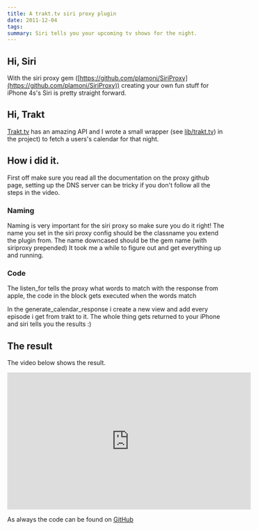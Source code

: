 ```yaml
---
title: A trakt.tv siri proxy plugin
date: 2011-12-04
tags:
summary: Siri tells you your upcoming tv shows for the night.
---
```


## Hi, Siri

With the siri proxy gem ([https://github.com/plamoni/SiriProxy](https://github.com/plamoni/SiriProxy)) creating your own fun stuff for iPhone 4s's Siri is pretty straight forward.

## Hi, Trakt

[Trakt.tv](https://trakt.tv) has an amazing API and I wrote a small wrapper (see [lib/trakt.tv](https://github.com/matsimitsu/SiritTrakt/blob/master/lib/trakt.rb)) in the project) to fetch a users's calendar for that night.

## How i did it.


First off make sure you read all the documentation on the proxy github page, setting up the DNS server can be tricky if you don't follow all the steps in the video.

### Naming

Naming is very important for the siri proxy so make sure you do it right! The name you set in the siri proxy config should be the classname you extend the plugin from.
The name downcased should be the gem name (with siriproxy prepended)
It took me a while to figure out and get everything up and running.

### Code

<script src="https://gist.github.com/1428788.js?file=gistfile1.rb"></script>

The listen_for tells the proxy what words to match with the response from apple, the code in the block gets executed when the words match

In the generate_calendar_response i create a new view and add every episode i get from trakt to it. The whole thing gets returned to your iPhone and siri tells you the results :)


## The result

The video below shows the result.

<iframe width="560" height="315" src="https://www.youtube.com/embed/Utu9o5WG1d0" frameborder="0" allowfullscreen></iframe>

As always the code can be found on [GitHub](https://github.com/matsimitsu/SiritTrakt)
